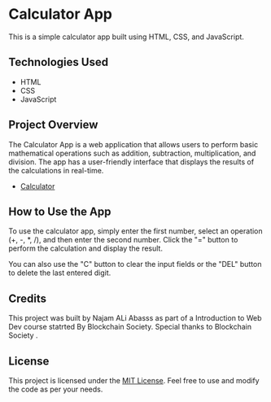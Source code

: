 # Calculator App

This is a simple calculator app built using HTML, CSS, and JavaScript.

## Technologies Used

- HTML
- CSS
- JavaScript

## Project Overview

The Calculator App is a web application that allows users to perform basic mathematical operations such as addition, subtraction, multiplication, and division. The app has a user-friendly interface that displays the results of the calculations in real-time.

- [Calculator](https://hissabkittab.netlify.app)

## How to Use the App

To use the calculator app, simply enter the first number, select an operation (+, -, *, /), and then enter the second number. Click the "=" button to perform the calculation and display the result.

You can also use the "C" button to clear the input fields or the "DEL" button to delete the last entered digit.

## Credits

This project was built by Najam ALi Abasss as part of a Introduction to Web Dev course statrted By Blockchain Society. Special thanks to Blockchain Society .

## License

This project is licensed under the [MIT License](LICENSE). Feel free to use and modify the code as per your needs.
